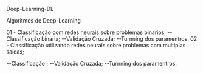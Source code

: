 Deep-Learning-DL

Algoritmos de Deep-Learning

01 - Classificação com redes neurais sobre problemas binarios;
--Classificação binaria;
--Validação Cruzada;
--Turnning dos paramentros.
02 - Classificação utilizando redes neurais sobre problemas com multiplas saídas;

--Classificação ;
--Validação Cruzada;
--Turnning dos paramentros.
